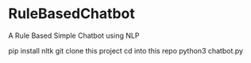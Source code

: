 # RuleBasedChatbot
A Rule Based Simple Chatbot using NLP

pip install nltk
git clone this project
cd into this repo 
python3 chatbot.py

